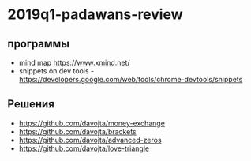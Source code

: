 # 2019q1-padawans-review

## программы 

* mind map https://www.xmind.net/
* snippets on dev tools - https://developers.google.com/web/tools/chrome-devtools/snippets


## Решения
* https://github.com/davojta/money-exchange
* https://github.com/davojta/brackets
* https://github.com/davojta/advanced-zeros
* https://github.com/davojta/love-triangle
